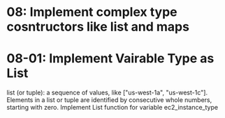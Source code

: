 # 08: Implement complex type cosntructors like list and maps

# 08-01: Implement Vairable Type as List
list (or tuple): a sequence of values, like ["us-west-1a", "us-west-1c"]. Elements in a list or tuple are identified by consecutive whole numbers, starting with zero.
Implement List function for variable ec2_instance_type